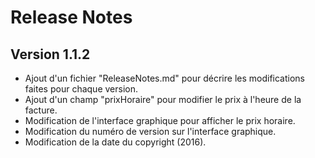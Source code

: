 # Release Notes

## Version 1.1.2

- Ajout d'un fichier "ReleaseNotes.md" pour décrire les modifications faites pour chaque version.
- Ajout d'un champ "prixHoraire" pour modifier le prix à l'heure de la facture.
- Modification de l'interface graphique pour afficher le prix horaire.
- Modification du numéro de version sur l'interface graphique.
- Modification de la date du copyright (2016).
